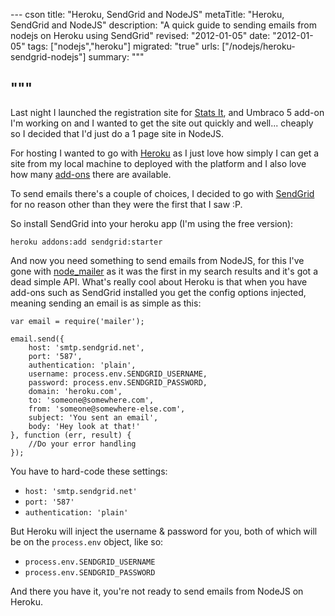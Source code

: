 --- cson
title: "Heroku, SendGrid and NodeJS"
metaTitle: "Heroku, SendGrid and NodeJS"
description: "A quick guide to sending emails from nodejs on Heroku using SendGrid"
revised: "2012-01-05"
date: "2012-01-05"
tags: ["nodejs","heroku"]
migrated: "true"
urls: ["/nodejs/heroku-sendgrid-nodejs"]
summary: """

"""
---
Last night I launched the registration site for [Stats It][1], and Umbraco 5 add-on I'm working on and I wanted to get the site out quickly and well... cheaply so I decided that I'd just do a 1 page site in NodeJS.

For hosting I wanted to go with [Heroku][2] as I just love how simply I can get a site from my local machine to deployed with the platform and I also love how many [add-ons][3] there are available.

To send emails there's a couple of choices, I decided to go with [SendGrid][4] for no reason other than they were the first that I saw :P.

So install SendGrid into your heroku app (I'm using the free version):

    heroku addons:add sendgrid:starter

And now you need something to send emails from NodeJS, for this I've gone with [node_mailer][5] as it was the first in my search results and it's got a dead simple API. What's really cool about Heroku is that when you have add-ons such as SendGrid installed you get the config options injected, meaning sending an email is as simple as this:

    var email = require('mailer');

	email.send({
		host: 'smtp.sendgrid.net',
		port: '587',
		authentication: 'plain',
		username: process.env.SENDGRID_USERNAME,
		password: process.env.SENDGRID_PASSWORD,
		domain: 'heroku.com',
		to: 'someone@somewhere.com',
		from: 'someone@somewhere-else.com',
		subject: 'You sent an email',
		body: 'Hey look at that!'
	}, function (err, result) {
		//Do your error handling
	});

You have to hard-code these settings:

* `host: 'smtp.sendgrid.net'`
* `port: '587'`
* `authentication: 'plain'`

But Heroku will inject the username & password for you, both of which will be on the `process.env` object, like so:

* `process.env.SENDGRID_USERNAME`
* `process.env.SENDGRID_PASSWORD`

And there you have it, you're not ready to send emails from NodeJS on Heroku.

  [1]: http://stats-it.com
  [2]: http://heroku.com
  [3]: http://addons.heroku.com/
  [4]: http://addons.heroku.com/sendgrid
  [5]: https://github.com/Marak/node_mailer